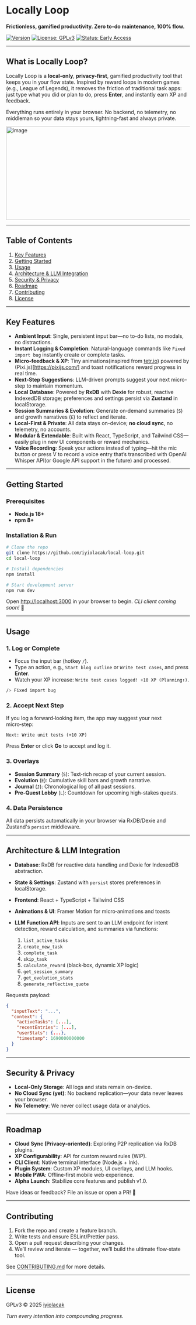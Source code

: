 # Locally Loop

**Frictionless, gamified productivity. Zero to-do maintenance, 100% flow.**

[![Version](https://img.shields.io/badge/version-1.0.0-alpha-yellow.svg)](#) [![License: GPLv3](https://img.shields.io/badge/license-GPLv3-green.svg)](#) [![Status: Early Access](https://img.shields.io/badge/status-early_access-orange.svg)](#)

---

## What is Locally Loop?

Locally Loop is a **local-only**, **privacy-first**, gamified productivity tool that keeps you in your flow state. Inspired by reward loops in modern games (e.g., League of Legends), it removes the friction of traditional task apps: just type what you did or plan to do, press **Enter**, and instantly earn XP and feedback.

Everything runs entirely in your browser. No backend, no telemetry, no middleman so your data stays yours, lightning-fast and always private.

<img width="1477" height="255" alt="image" src="https://github.com/user-attachments/assets/14c2aaba-7164-474c-a990-6217d9c918bf" />

---

## Table of Contents

1. [Key Features](#key-features)
2. [Getting Started](#getting-started)
3. [Usage](#usage)
4. [Architecture & LLM Integration](#architecture--llm-integration)
5. [Security & Privacy](#security--privacy)
6. [Roadmap](#roadmap)
7. [Contributing](#contributing)
8. [License](#license)

---

## Key Features

* **Ambient Input**: Single, persistent input bar—no to-do lists, no modals, no distractions.
* **Instant Logging & Completion**: Natural-language commands like `Fixed import bug` instantly create or complete tasks.
* **Micro‑feedback & XP**: Tiny animations(inspired from [tetr.io](https://tetr.io/)) powered by (Pixi.js)[https://pixijs.com/] and toast notifications reward progress in real time.
* **Next‑Step Suggestions**: LLM-driven prompts suggest your next micro-step to maintain momentum.
* **Local Database**: Powered by **RxDB** with **Dexie** for robust, reactive IndexedDB storage; preferences and settings persist via **Zustand** in localStorage.
* **Session Summaries & Evolution**: Generate on‑demand summaries (`S`) and growth narratives (`E`) to reflect and iterate.
* **Local‑First & Private**: All data stays on-device; **no cloud sync**, no telemetry, no accounts.
* **Modular & Extendable**: Built with React, TypeScript, and Tailwind CSS—easily plug in new UI components or reward mechanics.
* **Voice Recording**: Speak your actions instead of typing—hit the mic button or press V to record a voice entry that’s transcribed with OpenAI Whisper API(or Google API support in the future) and processed.
---

## Getting Started

### Prerequisites

* **Node.js 18+**
* **npm 8+**

### Installation & Run

```bash
# Clone the repo
git clone https://github.com/iyiolacak/local-loop.git
cd local-loop

# Install dependencies
npm install

# Start development server
npm run dev
```

Open [http://localhost:3000](http://localhost:3000) in your browser to begin.
*CLI client coming soon!* 🚀

---

## Usage

### 1. Log or Complete

* Focus the input bar (hotkey `/`).
* Type an action, e.g., `Start blog outline` or `Write test cases`, and press **Enter**.
* Watch your XP increase: `Write test cases logged! +10 XP (Planning↑)`.

```bash
/> Fixed import bug
```

### 2. Accept Next Step

If you log a forward‑looking item, the app may suggest your next micro‑step:

```
Next: Write unit tests (+10 XP)
```

Press **Enter** or click **Go** to accept and log it.

### 3. Overlays

* **Session Summary** (`S`): Text‑rich recap of your current session.
* **Evolution** (`E`): Cumulative skill bars and growth narrative.
* **Journal** (`J`): Chronological log of all past sessions.
* **Pre‑Quest Lobby** (`L`): Countdown for upcoming high-stakes quests.

### 4. Data Persistence

All data persists automatically in your browser via RxDB/Dexie and Zustand's `persist` middleware.

---

## Architecture & LLM Integration

* **Database**: RxDB for reactive data handling and Dexie for IndexedDB abstraction.
* **State & Settings**: Zustand with `persist` stores preferences in localStorage.
* **Frontend**: React + TypeScript + Tailwind CSS
* **Animations & UI**: Framer Motion for micro‑animations and toasts
* **LLM Function API**: Inputs are sent to an LLM endpoint for intent detection, reward calculation, and summaries via functions:

  1. `list_active_tasks`
  2. `create_new_task`
  3. `complete_task`
  4. `skip_task`
  5. `calculate_reward` (black‑box, dynamic XP logic)
  6. `get_session_summary`
  7. `get_evolution_stats`
  8. `generate_reflective_quote`

Requests payload:

```json
{
  "inputText": "...",
  "context": {
    "activeTasks": [...],
    "recentEntries": [...],
    "userStats": {...},
    "timestamp": 1690000000000
  }
}
```

---

## Security & Privacy

* **Local‑Only Storage**: All logs and stats remain on-device.
* **No Cloud Sync (yet)**: No backend replication—your data never leaves your browser.
* **No Telemetry**: We never collect usage data or analytics.

---

## Roadmap

* **Cloud Sync (Privacy‑oriented)**: Exploring P2P replication via RxDB plugins.
* **XP Configurability**: API for custom reward rules (WIP).
* **CLI Client**: Native terminal interface (Node.js + Ink).
* **Plugin System**: Custom XP modules, UI overlays, and LLM hooks.
* **Mobile PWA**: Offline‑first mobile web experience.
* **Alpha Launch**: Stabilize core features and publish v1.0.

Have ideas or feedback? File an issue or open a PR! 🔌

---

## Contributing

1. Fork the repo and create a feature branch.
2. Write tests and ensure ESLint/Prettier pass.
3. Open a pull request describing your changes.
4. We’ll review and iterate — together, we’ll build the ultimate flow‑state tool.

See [CONTRIBUTING.md](./CONTRIBUTING.md) for more details.

---

## License

GPLv3 © 2025 [iyiolacak](https://github.com/iyiolacak)

*Turn every intention into compounding progress.*
